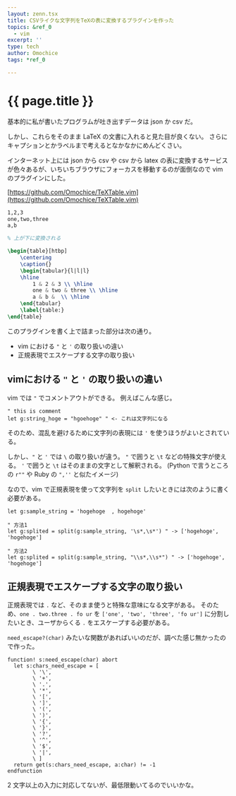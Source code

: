 ```yaml
---
layout: zenn.tsx
title: CSVライクな文字列をTeXの表に変換するプラグインを作った
topics: &ref_0
  - vim
excerpt: ''
type: tech
author: Omochice
tags: *ref_0

---
```

# {{ page.title }}

基本的に私が書いたプログラムが吐き出すデータは json か csv だ。

しかし、これらをそのまま LaTeX の文書に入れると見た目が良くない。
さらにキャプションとかラベルまで考えるとなかなかにめんどくさい。

インターネット上には json から csv や csv から latex の表に変換するサービスが色々あるが、いちいちブラウザにフォーカスを移動するのが面倒なので vim のプラグインにした。

[https://github.com/Omochice/TeXTable.vim](https://github.com/Omochice/TeXTable.vim)

```tex
1,2,3
one,two,three
a,b

% 上が下に変換される

\begin{table}[htbp]
	\centering
	\caption{}
	\begin{tabular}{l|l|l}
	\hline
		1 & 2 & 3 \\ \hline
		one & two & three \\ \hline
		a & b &  \\ \hline
	\end{tabular}
	\label{table:}
\end{table}
```

このプラグインを書く上で詰まった部分は次の通り。

- vim における `"` と `'` の取り扱いの違い
- 正規表現でエスケープする文字の取り扱い


##  vimにおける `"` と `'` の取り扱いの違い

vim では `"` でコメントアウトができる。
例えばこんな感じ。

```vim
" this is comment
let g:string_hoge = "hgoehoge" " <- これは文字列になる
```

そのため、混乱を避けるために文字列の表現には `'` を使うほうがよいとされている。

しかし、`"` と `'` では `\` の取り扱いが違う。
`"` で囲うと `\t` などの特殊文字が使える。
`'` で囲うと `\t` はそのままの文字として解釈される。
(Python で言うところの `r""` や Ruby の `",''` と似たイメージ)

なので、vim で正規表現を使って文字列を `split` したいときには次のように書く必要がある。

```vim
let g:sample_string = 'hogehoge  , hogehoge'

" 方法1
let g:splited = split(g:sample_string, '\s*,\s*') " -> ['hogehoge', 'hogehoge']

" 方法2
let g:splited = split(g:sample_string, "\\s*,\\s*") " -> ['hogehoge', 'hogehoge']
```

## 正規表現でエスケープする文字の取り扱い

正規表現では `.` など、そのまま使うと特殊な意味になる文字がある。
そのため、`one . two.three . fo ur` を `['one', 'two', 'three', 'fo ur']` に分割したいとき、ユーザからくる `.` をエスケープする必要がある。

`need_escape?(char)` みたいな関数があればいいのだが、調べた感じ無かったので作った。


```vim
function! s:need_escape(char) abort
  let s:chars_need_escape = [
        \ '\',
        \ '+',
        \ '.',
        \ '*',
        \ '[',
        \ ']',
        \ '(',
        \ ')',
        \ '{',
        \ '}',
        \ '?',
        \ '^',
        \ '$',
        \ '|',
        \ ]
  return get(s:chars_need_escape, a:char) != -1
endfunction
```

2 文字以上の入力に対応してないが、最低限動いてるのでいいかな。

